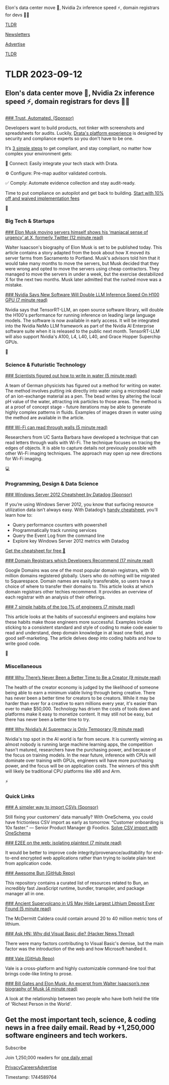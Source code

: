 Elon's data center move 🚚, Nvidia 2x inference speed ⚡, domain registrars for devs 👨‍💻

[TLDR](/)

[Newsletters](/newsletters)

[Advertise](https://advertise.tldr.tech/)

[TLDR](/)

# TLDR 2023-09-12

## Elon's data center move 🚚, Nvidia 2x inference speed ⚡, domain registrars for devs 👨‍💻

### 

[### Trust, Automated. (Sponsor)](https://drata.com/partner/tldr?utm_campaign=DR_cap_tldr_all_sec-it_none_none_AMS_USCA_demo_requestdemo&amp;utm_source=tldr&amp;utm_medium=paidnewsletter&amp;utm_content=request-demo_txt_v1&amp;utm_term=USCA_all_sec-it_none_none)

Developers want to build products, not tinker with screenshots and spreadsheets for audits. Luckily, [Drata's platform experience](https://drata.com/partner/tldr?utm_campaign=DR_cap_tldr_all_sec-it_none_none_AMS_USCA_demo_requestdemo&utm_source=tldr&utm_medium=paidnewsletter&utm_content=request-demo_txt_v1&utm_term=USCA_all_sec-it_none_none) is designed by security and compliance experts so you don't have to be one.

It’s [3 simple steps](https://drata.com/partner/tldr?utm_campaign=DR_cap_tldr_all_sec-it_none_none_AMS_USCA_demo_requestdemo&utm_source=tldr&utm_medium=paidnewsletter&utm_content=request-demo_txt_v1&utm_term=USCA_all_sec-it_none_nonehttps://drata.com/partner/tldr?utm_campaign=DR_cap_tldr_all_sec-it_none_none_AMS_USCA_demo_requestdemo&utm_source=tldr&utm_medium=paidnewsletter&utm_content=request-demo_txt_v1&utm_term=USCA_all_sec-it_none_none) to get compliant, and stay compliant, no matter how complex your environment gets:

🔌 Connect: Easily integrate your tech stack with Drata.

⚙️ Configure: Pre-map auditor validated controls.

✅ Comply: Automate evidence collection and stay audit-ready.

Time to put compliance on autopilot and get back to building. [Start with 10% off and waived implementation fees](https://drata.com/partner/tldr?utm_campaign=DR_cap_tldr_all_sec-it_none_none_AMS_USCA_demo_requestdemo&utm_source=tldr&utm_medium=paidnewsletter&utm_content=request-demo_txt_v1&utm_term=USCA_all_sec-it_none_none)

📱

### Big Tech & Startups

[### Elon Musk moving servers himself shows his ‘maniacal sense of urgency’ at X, formerly Twitter (12 minute read)](https://www.cnbc.com/2023/09/11/elon-musk-moved-twitter-servers-himself-in-the-night-new-biography-details-his-maniacal-sense-of-urgency.html?utm_source=tldrnewsletter)

Walter Isaacson's biography of Elon Musk is set to be published today. This article contains a story adapted from the book about how X moved its server farms from Sacramento to Portland. Musk's advisors told him that it would take many months to move the servers, but Musk decided that they were wrong and opted to move the servers using cheap contractors. They managed to move the servers in under a week, but the exercise destabilized X for the next two months. Musk later admitted that the rushed move was a mistake.

[### Nvidia Says New Software Will Double LLM Inference Speed On H100 GPU (7 minute read)](https://www.crn.com/news/components-peripherals/nvidia-says-new-software-will-double-llm-inference-speed-on-h100-gpu?utm_source=tldrnewsletter)

Nvidia says that TensorRT-LLM, an open source software library, will double the H100's performance for running inference on leading large language models. The software is now available in early access. It will be integrated into the Nvidia NeMo LLM framework as part of the Nvidia AI Enterprise software suite when it is released to the public next month. TensorRT-LLM will also support Nvidia's A100, L4, L40, L40, and Grace Hopper Superchip GPUs.

🚀

### Science & Futuristic Technology

[### Scientists figured out how to write in water (5 minute read)](https://arstechnica.com/science/2023/09/scientists-figured-out-how-to-write-in-water/?utm_source=tldrnewsletter)

A team of German physicists has figured out a method for writing on water. The method involves putting ink directly into water using a microbead made of an ion-exchange material as a pen. The bead writes by altering the local pH value of the water, attracting ink particles to those areas. The method is at a proof of concept stage - future iterations may be able to generate highly complex patterns in fluids. Examples of images drawn in water using the method are available in the article.

[### Wi-Fi can read through walls (5 minute read)](https://news.ucsb.edu/2023/021198/wifi-can-read-through-walls?utm_source=tldrnewsletter)

Researchers from UC Santa Barbara have developed a technique that can read letters through walls with Wi-Fi. The technique focuses on tracing the edges of objects. It is able to capture details not previously possible with other Wi-Fi imaging techniques. The approach may open up new directions for Wi-Fi imaging.

💻

### Programming, Design & Data Science

[### Windows Server 2012 Cheatsheet by Datadog (Sponsor)](https://www.datadoghq.com/resources/monitoring-windows-server-2012-cheatsheet/?utm_source=advertisement&amp;utm_medium=newsletter&amp;utm_campaign=dg-tldrnewsletter-coreplatform-ww-windows-cheatsheet)

If you’re using Windows Server 2012, you know that surfacing resource utilization data isn’t always easy. With Datadog’s [handy cheatsheet](https://www.datadoghq.com/resources/monitoring-windows-server-2012-cheatsheet/?utm_source=advertisement&utm_medium=newsletter&utm_campaign=dg-tldrnewsletter-coreplatform-ww-windows-cheatsheet), you’ll learn how to:

* Query performance counters with powershell
* Programmatically track running services
* Query the Event Log from the command line
* Explore key Windows Server 2012 metrics with Datadog

[Get the cheatsheet for free 📩](https://www.datadoghq.com/resources/monitoring-windows-server-2012-cheatsheet/?utm_source=advertisement&utm_medium=newsletter&utm_campaign=dg-tldrnewsletter-coreplatform-ww-windows-cheatsheet)

[### Domain Registrars which Developers Recommend (17 minute read)](https://blog.pragmaticengineer.com/domain-registrars-which-developers-recommend/?utm_source=tldrnewsletter)

Google Domains was one of the most popular domain registrars, with 10 million domains registered globally. Users who do nothing will be migrated to Squarespace. Domain names are easily transferable, so users have a choice of where to transfer their domains to. This article looks at which domain registrars other techies recommend. It provides an overview of each registrar with an analysis of their offerings.

[### 7 simple habits of the top 1% of engineers (7 minute read)](https://engineercodex.substack.com/p/7-simple-habits-of-the-top-1-of-engineers?utm_source=tldrnewsletter)

This article looks at the habits of successful engineers and explains how these habits make those engineers more successful. Examples include sticking to a consistent standard and style of coding to make code easier to read and understand, deep domain knowledge in at least one field, and good self-marketing. The article delves deep into coding habits and how to write good code.

🎁

### Miscellaneous

[### Why There’s Never Been a Better Time to Be a Creator (9 minute read)](https://hunterwalk.com/2023/09/09/the-only-thing-which-has-failed-about-the-creator-economy-thus-far-is-venture-capitals-attempts-to-get-their-piece-why-theres-never-been-a-better-time-to-be-a-creator/?utm_source=tldrnewsletter)

The health of the creator economy is judged by the likelihood of someone being able to earn a minimum viable living through being creative. There has never been a better time for creators to be creators. While it may be harder than ever for a creative to earn millions every year, it's easier than ever to make $50,000. Technology has driven the costs of tools down and platforms make it easy to monetize content. It may still not be easy, but there has never been a better time to try.

[### Why Nvidia’s AI Supremacy is Only Temporary (9 minute read)](https://petewarden.com/2023/09/10/why-nvidias-ai-supremacy-is-only-temporary/?utm_source=tldrnewsletter)

Nvidia's top spot in the AI world is far from secure. It is currently winning as almost nobody is running large machine learning apps, the competition hasn't matured, researchers have the purchasing power, and because of the focus on training models. In the near future, inference with CPUs will dominate over training with GPUs, engineers will have more purchasing power, and the focus will be on application costs. The winners of this shift will likely be traditional CPU platforms like x86 and Arm.

⚡

### Quick Links

[### A simpler way to import CSVs (Sponsor)](https://www.oneschema.co/?utm_source=tldr&amp;utm_medium=newsletter&amp;utm_campaign=)

Still fixing your customers’ data manually? With OneSchema, you could have frictionless CSV import as early as tomorrow. “Customer onboarding is 10x faster.” — Senior Product Manager @ Foodics. [Solve CSV import with OneSchema](https://www.oneschema.co/?utm_source=tldr&utm_medium=newsletter&utm_campaign=)

[### E2EE on the web: isolating plaintext (7 minute read)](https://emilymstark.com/2023/09/09/e2ee-on-the-web-isolating-plaintext.html?utm_source=tldrnewsletter)

It would be better to improve code integrity/provenance/auditability for end-to-end encrypted web applications rather than trying to isolate plain text from application code.

[### Awesome Bun (GitHub Repo)](https://github.com/oven-sh/awesome-bun?utm_source=tldrnewsletter)

This repository contains a curated list of resources related to Bun, an incredibly fast JavaScript runtime, bundler, transpiler, and package manager all in one.

[### Ancient Supervolcano in US May Hide Largest Lithium Deposit Ever Found (5 minute read)](https://www.sciencealert.com/ancient-supervolcano-in-us-may-hide-largest-lithium-deposit-ever-found?utm_source=tldrnewsletter)

The McDermitt Caldera could contain around 20 to 40 million metric tons of lithium.

[### Ask HN: Why did Visual Basic die? (Hacker News Thread)](https://news.ycombinator.com/item?id=37470318)

There were many factors contributing to Visual Basic's demise, but the main factor was the introduction of the web and how Microsoft handled it.

[### Vale (GitHub Repo)](https://github.com/errata-ai/vale?utm_source=tldrnewsletter)

Vale is a cross-platform and highly customizable command-line tool that brings code-like linting to prose.

[### Bill Gates and Elon Musk: An excerpt from Walter Isaacson’s new biography of Musk (4 minute read)](https://www.cnbc.com/2023/09/10/bill-gates-and-elon-musk-an-excerpt-from-walter-isaacson-musk-bio.html?utm_source=tldrnewsletter)

A look at the relationship between two people who have both held the title of 'Richest Person in the World'.

## Get the most important tech, science, & coding news in a free daily email. Read by +1,250,000 software engineers and tech workers.

Subscribe

Join 1,250,000 readers for [one daily email](/api/latest/tech)

[Privacy](/privacy)[Careers](https://jobs.ashbyhq.com/tldr.tech)[Advertise](/tech/advertise)

Timestamp: 1744589764